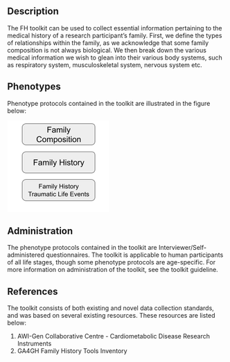 ## Description

The FH toolkit can be used to collect essential information pertaining to the medical history of a research participant’s family. First, we define the types of relationships within the family, as we acknowledge that some family composition is not always biological. We then break down the various medical information we wish to glean into their various body systems, such as respiratory system, musculoskeletal system, nervous system etc. 

## Phenotypes

Phenotype protocols contained in the toolkit are illustrated in the figure below:

![phen](family_history.png)

## Administration

The phenotype protocols contained in the toolkit are Interviewer/Self-administered questionnaires. The toolkit is applicable to human participants of all life stages, though some phenotype protocols are age-specific. For more information on administration of the toolkit, see the toolkit guideline.

## References

The toolkit consists of both existing and novel data collection standards, and was based on several existing resources. These resources are listed below:

1. AWI-Gen Collaborative Centre - Cardiometabolic Disease Research Instruments
2. GA4GH Family History Tools Inventory

